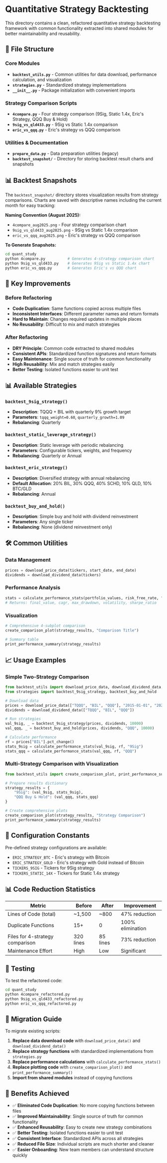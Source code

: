 # Quantitative Strategy Backtesting

This directory contains a clean, refactored quantitative strategy backtesting framework with common functionality extracted into shared modules for better maintainability and reusability.

## 📁 File Structure

### Core Modules
- **`backtest_utils.py`** - Common utilities for data download, performance calculation, and visualization
- **`strategies.py`** - Standardized strategy implementations 
- **`__init__.py`** - Package initialization with convenient imports

### Strategy Comparison Scripts
- **`4compare.py`** - Four strategy comparison (9Sig, Static 1.4x, Eric's Strategy, QQQ Buy & Hold)
- **`9sig_vs_qld433.py`** - 9Sig vs Static 1.4x comparison
- **`eric_vs_qqq.py`** - Eric's strategy vs QQQ comparison

### Utilities & Documentation
- **`prepare_data.py`** - Data preparation utilities (legacy)
- **`backtest_snapshot/`** - Directory for storing backtest result charts and snapshots

## 📊 Backtest Snapshots

The `backtest_snapshot/` directory stores visualization results from strategy comparisons. Charts are saved with descriptive names including the current month for easy tracking:

**Naming Convention (August 2025):**
- `4compare_aug2025.png` - Four strategy comparison chart
- `9sig_vs_qld433_aug2025.png` - 9Sig vs Static 1.4x comparison
- `eric_vs_qqq_aug2025.png` - Eric's strategy vs QQQ comparison

**To Generate Snapshots:**
```bash
cd quant_study
python 4compare.py          # Generates 4-strategy comparison chart
python 9sig_vs_qld433.py    # Generates 9Sig vs Static 1.4x chart  
python eric_vs_qqq.py       # Generates Eric's vs QQQ chart
```

## 🚀 Key Improvements

### Before Refactoring
- **Code Duplication**: Same functions copied across multiple files
- **Inconsistent Interfaces**: Different parameter names and return formats
- **Hard to Maintain**: Changes required updates in multiple places
- **No Reusability**: Difficult to mix and match strategies

### After Refactoring
- **DRY Principle**: Common code extracted to shared modules
- **Consistent APIs**: Standardized function signatures and return formats
- **Easy Maintenance**: Single source of truth for common functionality
- **High Reusability**: Mix and match strategies easily
- **Better Testing**: Isolated functions easier to unit test

## 📊 Available Strategies

### `backtest_9sig_strategy()`
- **Description**: TQQQ + BIL with quarterly 9% growth target
- **Parameters**: `tqqq_weight=0.60`, `quarterly_growth=1.09`
- **Rebalancing**: Quarterly

### `backtest_static_leverage_strategy()`
- **Description**: Static leverage with periodic rebalancing
- **Parameters**: Configurable tickers, weights, and frequency
- **Rebalancing**: Quarterly or Annual

### `backtest_eric_strategy()`
- **Description**: Diversified strategy with annual rebalancing
- **Default Allocation**: 20% BIL, 30% QQQ, 40% SCHD, 10% QLD, 10% BTC/GLD
- **Rebalancing**: Annual

### `backtest_buy_and_hold()`
- **Description**: Simple buy and hold with dividend reinvestment
- **Parameters**: Any single ticker
- **Rebalancing**: None (dividend reinvestment only)

## 🛠 Common Utilities

### Data Management
```python
prices = download_price_data(tickers, start_date, end_date)
dividends = download_dividend_data(tickers)
```

### Performance Analysis
```python
stats = calculate_performance_stats(portfolio_values, risk_free_rate, "Strategy Name")
# Returns: final_value, cagr, max_drawdown, volatility, sharpe_ratio
```

### Visualization
```python
# Comprehensive 4-subplot comparison
create_comparison_plot(strategy_results, "Comparison Title")

# Summary table
print_performance_summary(strategy_results)
```

## 📈 Usage Examples

### Simple Two-Strategy Comparison
```python
from backtest_utils import download_price_data, download_dividend_data, calculate_performance_stats
from strategies import backtest_9sig_strategy, backtest_buy_and_hold

# Download data
prices = download_price_data(["TQQQ", "BIL", "QQQ"], "2015-01-01", "2025-01-01")
dividends = download_dividend_data(["TQQQ", "BIL", "QQQ"])

# Run strategies
val_9sig, _ = backtest_9sig_strategy(prices, dividends, 10000)
val_qqq, _ = backtest_buy_and_hold(prices, dividends, "QQQ", 10000)

# Calculate performance
rf = prices["BIL"].pct_change()
stats_9sig = calculate_performance_stats(val_9sig, rf, "9Sig")
stats_qqq = calculate_performance_stats(val_qqq, rf, "QQQ")
```

### Multi-Strategy Comparison with Visualization
```python
from backtest_utils import create_comparison_plot, print_performance_summary

# Prepare results dictionary
strategy_results = {
    "9Sig": (val_9sig, stats_9sig),
    "QQQ Buy & Hold": (val_qqq, stats_qqq)
}

# Create comprehensive plots
create_comparison_plot(strategy_results, "Strategy Comparison")
print_performance_summary(strategy_results)
```

## 🔧 Configuration Constants

Pre-defined strategy configurations are available:
- `ERIC_STRATEGY_BTC` - Eric's strategy with Bitcoin
- `ERIC_STRATEGY_GOLD` - Eric's strategy with Gold instead of Bitcoin
- `TICKERS_9SIG` - Tickers for 9Sig strategy
- `TICKERS_STATIC_14X` - Tickers for Static 1.4x strategy

## 📊 Code Reduction Statistics

| Metric | Before | After | Improvement |
|--------|--------|-------|-------------|
| Lines of Code (total) | ~1,500 | ~800 | 47% reduction |
| Duplicate Functions | 15+ | 0 | 100% elimination |
| Files for 4-strategy comparison | 320 lines | 85 lines | 73% reduction |
| Maintenance Effort | High | Low | Significant |

## 🧪 Testing

To test the refactored code:

```bash
cd quant_study
python 4compare_refactored.py
python 9sig_vs_qld433_refactored.py  
python eric_vs_qqq_refactored.py
```

## 🔄 Migration Guide

To migrate existing scripts:

1. **Replace data download code** with `download_price_data()` and `download_dividend_data()`
2. **Replace strategy functions** with standardized implementations from `strategies.py`
3. **Replace performance calculations** with `calculate_performance_stats()`
4. **Replace plotting code** with `create_comparison_plot()` and `print_performance_summary()`
5. **Import from shared modules** instead of copying functions

## 🎯 Benefits Achieved

- ✅ **Eliminated Code Duplication**: No more copying functions between files
- ✅ **Improved Maintainability**: Single source of truth for common functionality  
- ✅ **Enhanced Reusability**: Easy to create new strategy combinations
- ✅ **Better Testing**: Isolated functions easier to unit test
- ✅ **Consistent Interface**: Standardized APIs across all strategies
- ✅ **Reduced File Size**: Individual scripts are much shorter and cleaner
- ✅ **Easier Onboarding**: New team members can understand structure quickly
